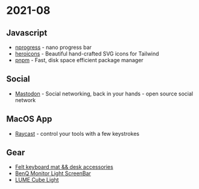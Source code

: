 # 2021-08

## Javascript

* [nprogress](https://ricostacruz.com/nprogress/) - nano progress bar
* [heroicons](https://heroicons.com/) - Beautiful hand-crafted SVG icons for Tailwind
* [pnpm](https://pnpm.io/) - Fast, disk space efficient package manager

## Social

* [Mastodon](https://joinmastodon.org/) - Social networking, back in your hands - open source social network

## MacOS App

* [Raycast](https://www.raycast.com/) - control your tools with a few keystrokes

## Gear

* [Felt keyboard mat && desk accessories](https://oakywood.shop/)
* [BenQ Monitor Light ScreenBar](https://www.benq.eu/en-eu/lamps/computer-desklamp/screenbar.html)
* [LUME Cube Light](https://lumecube.com/)
